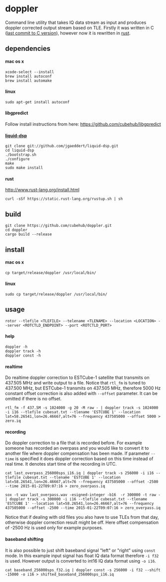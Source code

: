 # doppler
Command line utility that takes IQ data stream as input and produces doppler corrected output stream based on TLE.
Firstly it was written in C ([last commit to C version](https://github.com/cubehub/doppler/commit/e6df4d271ece09a88b8dba9b054bb10bdcb996ce)), however now it is rewritten in [rust](http://www.rust-lang.org).

## dependencies
#### mac os x
    xcode-select --install
    brew install autoconf
    brew install automake

#### linux
    sudo apt-get install autoconf

#### libgpredict
Follow install instructions from here: https://github.com/cubehub/libgpredict

#### [liquid-dsp](https://github.com/jgaeddert/liquid-dsp)
    git clone git://github.com/jgaeddert/liquid-dsp.git
    cd liquid-dsp
    ./bootstrap.sh
    ./configure
    make
    sudo make install

#### rust
http://www.rust-lang.org/install.html

    curl -sSf https://static.rust-lang.org/rustup.sh | sh

## build
    git clone https://github.com/cubehub/doppler.git
    cd doppler
    cargo build --release

## install
#### mac os x
    cp target/release/doppler /usr/local/bin/

#### linux
    sudo cp target/release/doppler /usr/local/bin/

## usage
```
rotor --tlefile <TLEFILE> --telename <TLENAME> --location <LOCATION> --server <ROTCTLD_ENDPOINT> --port <ROTCTLD_PORT>
```



#### help
    doppler -h
    doppler track -h
    doppler const -h

#### realtime
Do realtime doppler correction to ESTCube-1 satellite that transmits on 437.505 MHz and write output to a file.
Notice that `rtl_fm` is tuned to 437.500 MHz, but ESTCube-1 transmits on 437.505 MHz, therefore 5000 Hz constant offset correction is also added with `--offset` parameter. It can be omitted if there is no offset.


    rtl_fm -f 437.5M -s 1024000 -g 20 -M raw - | doppler track -s 1024000 -i i16 --tlefile cubesat.txt --tlename 'ESTCUBE 1' --location lat=58.26541,lon=26.46667,alt=76 --frequency 437505000 --offset 5000 > zero.iq

#### recording
Do doppler correction to a file that is recorded before. For example someone has recorded an overpass and you would like to convert it to another file where doppler compensation has been made.
If parameter `--time` is specified it does doppler correction based on this time instead of real time. It denotes start time of the recording in UTC.

    cat last_overpass_256000sps_i16.iq | doppler track -s 256000 -i i16 --tlefile cubesat.txt --tlename 'ESTCUBE 1' --location lat=58.26541,lon=26.46667,alt=76 --frequency 437505000 --offset -2500 --time 2015-01-22T09:07:16 > zero_overpass.iq

    sox -t wav last_overpass.wav -esigned-integer -b16  -r 300000 -t raw - | doppler track -s 300000 -i i16 --tlefile cubesat.txt --tlename 'ESTCUBE 1' --location lat=58.26541,lon=26.46667,alt=76 --frequency 437505000 --offset -2500 --time 2015-01-22T09:07:16 > zero_overpass.iq

Notice that if dealing with old files you also have to use TLEs from that day, otherwise doppler correction result might be off. Here offset compensation of -2500 Hz is used only for example purposes.

#### baseband shifting
It is also possible to just shift baseband signal "left" or "right" using `const` mode. In this example input signal has float IQ data format therefore `-i f32` is used. However output is converted to int16 IQ data format using `-o i16`.

    cat baseband_256000sps_f32.iq | doppler const -s 256000 -i f32 --shift -15000 -o i16 > shifted_baseband_256000sps_i16.iq
